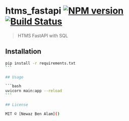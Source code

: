 # htms_fastapi [![NPM version](https://badge.fury.io/js/htms_fastapi.svg)](https://npmjs.org/package/htms_fastapi) [![Build Status](https://travis-ci.org/newazbenalam/htms_fastapi.svg?branch=master)](https://travis-ci.org/newazbenalam/htms_fastapi)

> HTMS FastAPI with SQL

## Installation

``````bash
pip install -r requirements.txt
```

## Usage

```bash
uvicorn main:app --reload
```

## License

MIT © [Newaz Ben Alam]()
